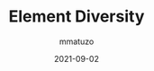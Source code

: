 ---
author: mmatuzo
date: 2021-09-02
tags:
  - html
  - meta
target_url: https://www.matuzo.at/blog/element-diversity/
title: Element Diversity
---